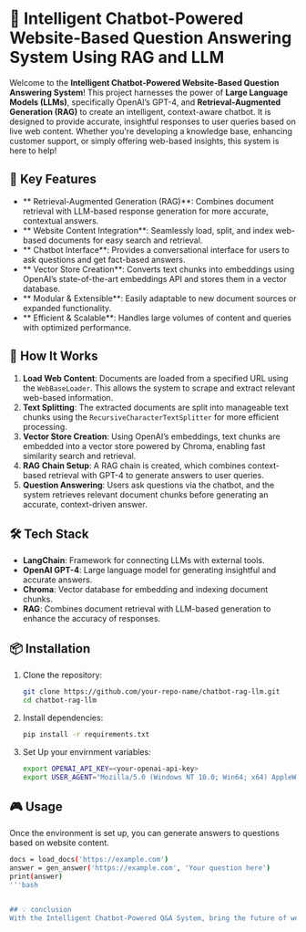 # 🧠 Intelligent Chatbot-Powered Website-Based Question Answering System Using RAG and LLM

Welcome to the **Intelligent Chatbot-Powered Website-Based Question Answering System**! This project harnesses the power of **Large Language Models (LLMs)**, specifically OpenAI’s GPT-4, and **Retrieval-Augmented Generation (RAG)** to create an intelligent, context-aware chatbot. It is designed to provide accurate, insightful responses to user queries based on live web content. Whether you're developing a knowledge base, enhancing customer support, or simply offering web-based insights, this system is here to help!

## 🌟 Key Features

- ** Retrieval-Augmented Generation (RAG)**: Combines document retrieval with LLM-based response generation for more accurate, contextual answers.
- ** Website Content Integration**: Seamlessly load, split, and index web-based documents for easy search and retrieval.
- ** Chatbot Interface**: Provides a conversational interface for users to ask questions and get fact-based answers.
- ** Vector Store Creation**: Converts text chunks into embeddings using OpenAI’s state-of-the-art embeddings API and stores them in a vector database.
- ** Modular & Extensible**: Easily adaptable to new document sources or expanded functionality.
- ** Efficient & Scalable**: Handles large volumes of content and queries with optimized performance.

## 🚀 How It Works

1. **Load Web Content**: Documents are loaded from a specified URL using the `WebBaseLoader`. This allows the system to scrape and extract relevant web-based information.
2. **Text Splitting**: The extracted documents are split into manageable text chunks using the `RecursiveCharacterTextSplitter` for more efficient processing.
3. **Vector Store Creation**: Using OpenAI’s embeddings, text chunks are embedded into a vector store powered by Chroma, enabling fast similarity search and retrieval.
4. **RAG Chain Setup**: A RAG chain is created, which combines context-based retrieval with GPT-4 to generate answers to user queries.
5. **Question Answering**: Users ask questions via the chatbot, and the system retrieves relevant document chunks before generating an accurate, context-driven answer.

## 🛠️ Tech Stack

- **LangChain**: Framework for connecting LLMs with external tools.
- **OpenAI GPT-4**: Large language model for generating insightful and accurate answers.
- **Chroma**: Vector database for embedding and indexing document chunks.
- **RAG**: Combines document retrieval with LLM-based generation to enhance the accuracy of responses.

## 📦 Installation

1. Clone the repository:

   ```bash
   git clone https://github.com/your-repo-name/chatbot-rag-llm.git
   cd chatbot-rag-llm

2. Install dependencies:

   ```bash
   pip install -r requirements.txt

3. Set Up your envirnment variables:
   ```bash
   export OPENAI_API_KEY=<your-openai-api-key>
   export USER_AGENT="Mozilla/5.0 (Windows NT 10.0; Win64; x64) AppleWebKit/537.36 (KHTML, like Gecko) Chrome/58.0.3029.110 Safari/537.3"


## 🎮 Usage

Once the environment is set up, you can generate answers to questions based on website content.
   ```bash
   docs = load_docs('https://example.com')
   answer = gen_answer('https://example.com', 'Your question here')
   print(answer)
'''bash


## 💡 conclusion
With the Intelligent Chatbot-Powered Q&A System, bring the future of web-based knowledge extraction and customer support to your platform!
